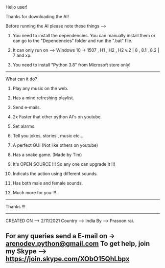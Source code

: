 Hello user!

Thanks for downloading the AI!

Before running the AI please note these things -->

1. You need to install the dependencies. You can manually install them or can go to the "Dependencies" folder and run the ".bat" file.

2. It can only run on --> Windows 10 -> 1507 , H1 , H2 , H2 v.2 | 8 , 8.1 , 8.2 | 7 and xp.

3. You need to install "Python 3.8" from Microsoft store only!

---------------------------------------------------------------------------------------------------------

What can it do?

1. Play any music on the web.

2. Has a mind refreshing playlist.

3. Send e-mails.

4. 2x Faster that other python AI's on youtube.

5. Set alarms.

6. Tell you jokes, stories , music etc...

7. A perfect GUI (Not like others on youtube)

8. Has a snake game. (Made by Tim)

9. It's OPEN SOURCE !!! So any one can upgrade it !!!

10. Indicats the action using different sounds.

11. Has both male and female sounds.

12. Much more for you !!!

---------------------------------------------------------------

Thanks !!!

---------------------------------------------------------------
CREATED ON -->  2/11/2021
Country --> India
By --> Prasoon rai.

For any queries send a E-mail on -> arenodev.python@gmail.com
To get help, join my Skype -->  https://join.skype.com/XObO15QhLbpx
---------------------------------------------------------------